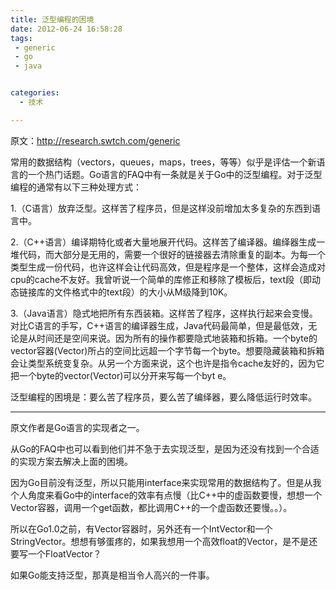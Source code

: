 ```yaml
---
title: 泛型编程的困境
date: 2012-06-24 16:58:28
tags:
 - generic
 - go
 - java


categories:
  - 技术

---
```


原文：http://research.swtch.com/generic

常用的数据结构（vectors，queues，maps，trees，等等）似乎是评估一个新语言的一个热门话题。Go语言的FAQ中有一条就是关于Go中的泛型编程。对于泛型编程的通常有以下三种处理方式：

1.（C语言）放弃泛型。这样苦了程序员，但是这样没前增加太多复杂的东西到语言中。


2.（C++语言）编译期特化或者大量地展开代码。这样苦了编译器。编绎器生成一堆代码，而大部分是无用的，需要一个很好的链接器去清除重复的副本。为每一个类型生成一份代码，也许这样会让代码高效，但是程序是一个整体，这样会造成对cpu的cache不友好。我曾听说一个简单的库修正和移除了模板后，text段（即动态链接库的文件格式中的text段）的大小从M级降到10K。

3.（Java语言）隐式地把所有东西装箱。这样苦了程序，这样执行起来会变慢。
对比C语言的手写，C++语言的编译器生成，Java代码最简单，但是最低效，无论是从时间还是空间来说。因为所有的操作都要隐式地装箱和拆箱。一个byte的vector容器(Vector<Byte>)所占的空间比远超一个字节每一个byte。想要隐藏装箱和拆箱会让类型系统变复杂。从另一个方面来说，这个也许是指令cache友好的，因为它把一个byte的vector(Vector<Byte>)可以分开来写每一个byt e。


泛型编程的困境是：要么苦了程序员，要么苦了编绎器，要么降低运行时效率。



---

原文作者是Go语言的实现者之一。

从Go的FAQ中也可以看到他们并不急于去实现泛型，是因为还没有找到一个合适的实现方案去解决上面的困境。

因为Go目前没有泛型，所以只能用interface来实现常用的数据结构了。但是从我个人角度来看Go中的interface的效率有点慢（比C++中的虚函数要慢，想想一个Vector容器，调用一个get函数，都比调用C++的一个虚函数还要慢。。）。

所以在Go1.0之前，有Vector容器时，另外还有一个IntVector和一个StringVector。想想有够蛋疼的，如果我想用一个高效float的Vector，是不是还要写一个FloatVector？

如果Go能支持泛型，那真是相当令人高兴的一件事。

